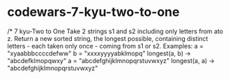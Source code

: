 # codewars-7-kyu-two-to-one
 /* 7 kyu-Two to One    Take 2 strings s1 and s2 including only letters from ato z. Return a new sorted string,    the longest possible, containing distinct letters - each taken only once -     coming from s1 or s2.  Examples: a = "xyaabbbccccdefww" b = "xxxxyyyyabklmopq" longest(a, b) -> "abcdefklmopqwxy"  a = "abcdefghijklmnopqrstuvwxyz" longest(a, a) -> "abcdefghijklmnopqrstuvwxyz"

